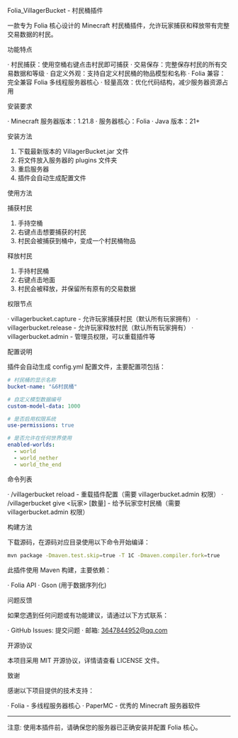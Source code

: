 Folia_VillagerBucket - 村民桶插件

一款专为 Folia 核心设计的 Minecraft 村民桶插件，允许玩家捕获和释放带有完整交易数据的村民。

功能特点

·  村民捕获：使用空桶右键点击村民即可捕获
·  交易保存：完整保存村民的所有交易数据和等级
·  自定义外观：支持自定义村民桶的物品模型和名称
·  Folia 兼容：完全兼容 Folia 多线程服务器核心
·  轻量高效：优化代码结构，减少服务器资源占用

安装要求

· Minecraft 服务器版本：1.21.8
· 服务器核心：Folia
· Java 版本：21+

安装方法

1. 下载最新版本的 VillagerBucket.jar 文件
2. 将文件放入服务器的 plugins 文件夹
3. 重启服务器
4. 插件会自动生成配置文件

使用方法

捕获村民

1. 手持空桶
2. 右键点击想要捕获的村民
3. 村民会被捕获到桶中，变成一个村民桶物品

释放村民

1. 手持村民桶
2. 右键点击地面
3. 村民会被释放，并保留所有原有的交易数据

权限节点

· villagerbucket.capture - 允许玩家捕获村民（默认所有玩家拥有）
· villagerbucket.release - 允许玩家释放村民（默认所有玩家拥有）
· villagerbucket.admin - 管理员权限，可以重载插件等

配置说明

插件会自动生成 config.yml 配置文件，主要配置项包括：

```yaml
# 村民桶的显示名称
bucket-name: "&6村民桶"

# 自定义模型数据编号
custom-model-data: 1000

# 是否启用权限系统
use-permissions: true

# 是否允许在任何世界使用
enabled-worlds:
  - world
  - world_nether
  - world_the_end
```

命令列表

· /villagerbucket reload - 重载插件配置（需要 villagerbucket.admin 权限）
· /villagerbucket give <玩家> [数量] - 给予玩家空村民桶（需要 villagerbucket.admin 权限）

构建方法

下载源码，在源码对应目录使用以下命令开始编译：

```bash
mvn package -Dmaven.test.skip=true -T 1C -Dmaven.compiler.fork=true
```

此插件使用 Maven 构建，主要依赖：

· Folia API
· Gson (用于数据序列化)

问题反馈

如果您遇到任何问题或有功能建议，请通过以下方式联系：

· GitHub Issues: 提交问题
· 邮箱: 3647844952@qq.com

开源协议

本项目采用 MIT 开源协议，详情请查看 LICENSE 文件。

致谢

感谢以下项目提供的技术支持：

· Folia - 多线程服务器核心
· PaperMC - 优秀的 Minecraft 服务器软件

---

注意: 使用本插件前，请确保您的服务器已正确安装并配置 Folia 核心。